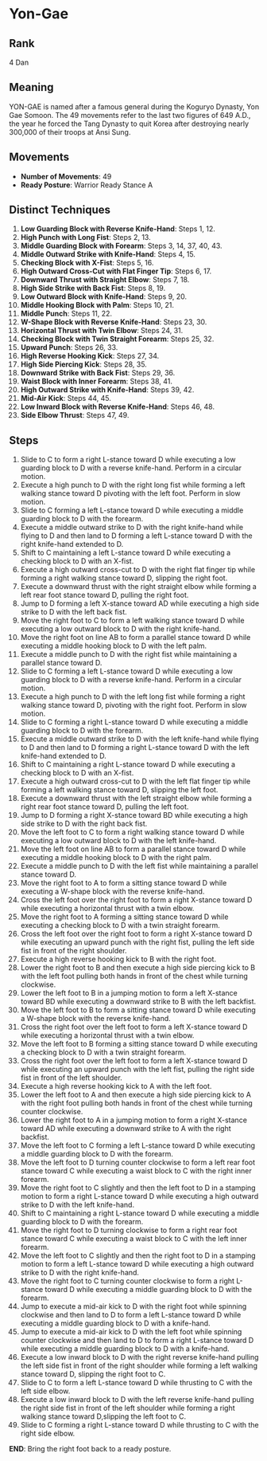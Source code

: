 # Yon-Gae

## Rank

4 Dan

## Meaning

YON-GAE is named after a famous general during the Koguryo Dynasty, Yon Gae Somoon. The 49 movements refer to the last two figures of 649 A.D., the year he forced the Tang Dynasty to quit Korea after destroying nearly 300,000 of their troops at Ansi Sung.

## Movements

- **Number of Movements**: 49  
- **Ready Posture**: Warrior Ready Stance A  

## Distinct Techniques

1. **Low Guarding Block with Reverse Knife-Hand**: Steps 1, 12.
2. **High Punch with Long Fist**: Steps 2, 13.
3. **Middle Guarding Block with Forearm**: Steps 3, 14, 37, 40, 43.
4. **Middle Outward Strike with Knife-Hand**: Steps 4, 15.
5. **Checking Block with X-Fist**: Steps 5, 16.
6. **High Outward Cross-Cut with Flat Finger Tip**: Steps 6, 17.
7. **Downward Thrust with Straight Elbow**: Steps 7, 18.
8. **High Side Strike with Back Fist**: Steps 8, 19.
9. **Low Outward Block with Knife-Hand**: Steps 9, 20.
10. **Middle Hooking Block with Palm**: Steps 10, 21.
11. **Middle Punch**: Steps 11, 22.
12. **W-Shape Block with Reverse Knife-Hand**: Steps 23, 30.
13. **Horizontal Thrust with Twin Elbow**: Steps 24, 31.
14. **Checking Block with Twin Straight Forearm**: Steps 25, 32.
15. **Upward Punch**: Steps 26, 33.
16. **High Reverse Hooking Kick**: Steps 27, 34.
17. **High Side Piercing Kick**: Steps 28, 35.
18. **Downward Strike with Back Fist**: Steps 29, 36.
19. **Waist Block with Inner Forearm**: Steps 38, 41.
20. **High Outward Strike with Knife-Hand**: Steps 39, 42.
21. **Mid-Air Kick**: Steps 44, 45.
22. **Low Inward Block with Reverse Knife-Hand**: Steps 46, 48.
23. **Side Elbow Thrust**: Steps 47, 49.

## Steps

1. Slide to C to form a right L-stance toward D while executing a low guarding block to D with a reverse knife-hand. Perform in a circular motion.
2. Execute a high punch to D with the right long fist while forming a left walking stance toward D pivoting with the left foot. Perform in slow motion.
3. Slide to C forming a left L-stance toward D while executing a middle guarding block to D with the forearm.
4. Execute a middle outward strike to D with the right knife-hand while flying to D and then land to D forming a left L-stance toward D with the right knife-hand extended to D.
5. Shift to C maintaining a left L-stance toward D while executing a checking block to D with an X-fist.
6. Execute a high outward cross-cut to D with the right flat finger tip while forming a right walking stance toward D, slipping the right foot.
7. Execute a downward thrust with the right straight elbow while forming a left rear foot stance toward D, pulling the right foot.
8. Jump to D forming a left X-stance toward AD while executing a high side strike to D with the left back fist.
9. Move the right foot to C to form a left walking stance toward D while executing a low outward block to D with the right knife-hand.
10. Move the right foot on line AB to form a parallel stance toward D while executing a middle hooking block to D with the left palm.
11. Execute a middle punch to D with the right fist while maintaining a parallel stance toward D.
12. Slide to C forming a left L-stance toward D while executing a low guarding block to D with a reverse knife-hand. Perform in a circular motion.
13. Execute a high punch to D with the left long fist while forming a right walking stance toward D, pivoting with the right foot. Perform in slow motion.
14. Slide to C forming a right L-stance toward D while executing a middle guarding block to D with the forearm.
15. Execute a middle outward strike to D with the left knife-hand while flying to D and then land to D forming a right L-stance toward D with the left knife-hand extended to D.
16. Shift to C maintaining a right L-stance toward D while executing a checking block to D with an X-fist.
17. Execute a high outward cross-cut to D with the left flat finger tip while forming a left walking stance toward D, slipping the left foot.
18. Execute a downward thrust with the left straight elbow while forming a right rear foot stance toward D, pulling the left foot.
19. Jump to D forming a right X-stance toward BD while executing a high side strike to D with the right back fist.
20. Move the left foot to C to form a right walking stance toward D while executing a low outward block to D with the left knife-hand.
21. Move the left foot on line AB to form a parallel stance toward D while executing a middle hooking block to D with the right palm.
22. Execute a middle punch to D with the left fist while maintaining a parallel stance toward D.
23. Move the right foot to A to form a sitting stance toward D while executing a W-shape block with the reverse knife-hand.
24. Cross the left foot over the right foot to form a right X-stance toward D while executing a horizontal thrust with a twin elbow.
25. Move the right foot to A forming a sitting stance toward D while executing a checking block to D with a twin straight forearm.
26. Cross the left foot over the right foot to form a right X-stance toward D while executing an upward punch with the right fist, pulling the left side fist in front of the right shoulder.
27. Execute a high reverse hooking kick to B with the right foot.
28. Lower the right foot to B and then execute a high side piercing kick to B with the left foot pulling both hands in front of the chest while turning clockwise.
29. Lower the left foot to B in a jumping motion to form a left X-stance toward BD while executing a downward strike to B with the left backfist.
30. Move the left foot to B to form a sitting stance toward D while executing a W-shape block with the reverse knife-hand.
31. Cross the right foot over the left foot to form a left X-stance toward D while executing a horizontal thrust with a twin elbow.
32. Move the left foot to B forming a sitting stance toward D while executing a checking block to D with a twin straight forearm.
33. Cross the right foot over the left foot to form a left X-stance toward D while executing an upward punch with the left fist, pulling the right side fist in front of the left shoulder.
34. Execute a high reverse hooking kick to A with the left foot.
35. Lower the left foot to A and then execute a high side piercing kick to A with the right foot pulling both hands in front of the chest while turning counter clockwise.
36. Lower the right foot to A in a jumping motion to form a right X-stance toward AD while executing a downward strike to A with the right backfist.
37. Move the left foot to C forming a left L-stance toward D while executing a middle guarding block to D with the forearm.
38. Move the left foot to D turning counter clockwise to form a left rear foot stance toward C while executing a waist block to C with the right inner forearm.
39. Move the right foot to C slightly and then the left foot to D in a stamping motion to form a right L-stance toward D while executing a high outward strike to D with the left knife-hand.
40. Shift to C maintaining a right L-stance toward D while executing a middle guarding block to D with the forearm.
41. Move the right foot to D turning clockwise to form a right rear foot stance toward C while executing a waist block to C with the left inner forearm.
42. Move the left foot to C slightly and then the right foot to D in a stamping motion to form a left L-stance toward D while executing a high outward strike to D with the right knife-hand.
43. Move the right foot to C turning counter clockwise to form a right L-stance toward D while executing a middle guarding block to D with the forearm.
44. Jump to execute a mid-air kick to D with the right foot while spinning clockwise and then land to D to form a left L-stance toward D while executing a middle guarding block to D with a knife-hand.
45. Jump to execute a mid-air kick to D with the left foot while spinning counter clockwise and then land to D to form a right L-stance toward D while executing a middle guarding block to D with a knife-hand.
46. Execute a low inward block to D with the right reverse knife-hand pulling the left side fist in front of the right shoulder while forming a left walking stance toward D, slipping the right foot to C.
47. Slide to C to form a left L-stance toward D while thrusting to C with the left side elbow.
48. Execute a low inward block to D with the left reverse knife-hand pulling the right side fist in front of the left shoulder while forming a right walking stance toward D,slipping the left foot to C.
49. Slide to C forming a right L-stance toward D while thrusting to C with the right side elbow.

**END**: Bring the right foot back to a ready posture.
